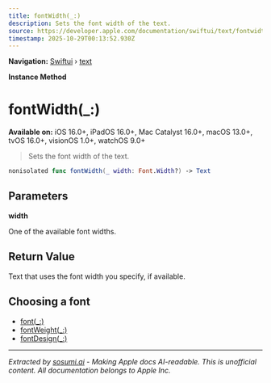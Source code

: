 ```yaml
---
title: fontWidth(_:)
description: Sets the font width of the text.
source: https://developer.apple.com/documentation/swiftui/text/fontwidth(_:)
timestamp: 2025-10-29T00:13:52.930Z
---
```


**Navigation:** [Swiftui](/documentation/swiftui) › [text](/documentation/swiftui/text)

**Instance Method**

# fontWidth(_:)

**Available on:** iOS 16.0+, iPadOS 16.0+, Mac Catalyst 16.0+, macOS 13.0+, tvOS 16.0+, visionOS 1.0+, watchOS 9.0+

> Sets the font width of the text.

```swift
nonisolated func fontWidth(_ width: Font.Width?) -> Text
```

## Parameters

**width**

One of the available font widths.



## Return Value

Text that uses the font width you specify, if available.

## Choosing a font

- [font(_:)](/documentation/swiftui/text/font(_:))
- [fontWeight(_:)](/documentation/swiftui/text/fontweight(_:))
- [fontDesign(_:)](/documentation/swiftui/text/fontdesign(_:))

---

*Extracted by [sosumi.ai](https://sosumi.ai) - Making Apple docs AI-readable.*
*This is unofficial content. All documentation belongs to Apple Inc.*
